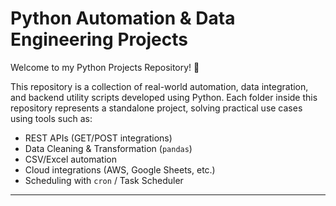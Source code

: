 # Python Automation & Data Engineering Projects

Welcome to my Python Projects Repository! 🚀

This repository is a collection of real-world automation, data integration, and backend utility scripts developed using Python. Each folder inside this repository represents a standalone project, solving practical use cases using tools such as:

- REST APIs (GET/POST integrations)
- Data Cleaning & Transformation (`pandas`)
- CSV/Excel automation
- Cloud integrations (AWS, Google Sheets, etc.)
- Scheduling with `cron` / Task Scheduler

---

